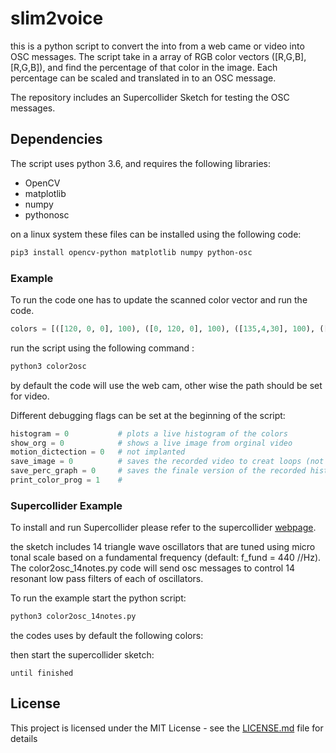 # slim2voice

this is a python script to convert the into from a web came or video into OSC messages. The script take in a array of RGB color vectors ([R,G,B],[R,G,B]), and find the percentage of that color in the image. Each percentage can be scaled and translated in to an OSC message.

The repository includes an Supercollider Sketch for testing the OSC messages.

## Dependencies

The script uses python 3.6, and requires the following libraries:
* OpenCV
* matplotlib
* numpy
* pythonosc

on a linux system these files can be installed using the following code:
```bash
pip3 install opencv-python matplotlib numpy python-osc
```


### Example

To run the code one has to update the scanned color vector and run the code.

```python
colors = [([120, 0, 0], 100), ([0, 120, 0], 100), ([135,4,30], 100), ([0, 120, 0], 100), ([150, 0, 180], 100),([130, 0, 130], 100),([155,124,0], 100)]
```

run the script using the following command :
```bash
python3 color2osc
```

by default the code will use the web cam, other wise the path should be set for video.

Different debugging flags can be set at the beginning of the script:

```python
histogram = 0           # plots a live histogram of the colors
show_org = 0            # shows a live image from orginal video
motion_dictection = 0   # not implanted
save_image = 0          # saves the recorded video to creat loops (not full implanted)
save_perc_graph = 0     # saves the finale version of the recorded histogram of the colors
print_color_prog = 1    #
```


### Supercollider Example

To install and run Supercollider please refer to the supercollider [webpage](https://supercollider.github.io/download).

the sketch includes 14 triangle wave oscillators that are tuned using micro tonal scale based on a fundamental frequency (default: f_fund = 440 //Hz). The color2osc_14notes.py code will send osc messages to control 14 resonant low pass filters of each of oscillators.

To run the example start the python script:    

```bash
python3 color2osc_14notes.py
```
the codes uses by default the following colors:



then start the supercollider sketch:

```
until finished
```



## License

This project is licensed under the MIT License - see the [LICENSE.md](LICENSE.md) file for details
